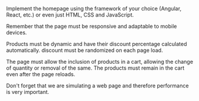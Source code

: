 Implement the homepage using the framework of your choice (Angular, React, etc.) or even just HTML, CSS and JavaScript.

Remember that the page must be responsive and adaptable to mobile devices.

Products must be dynamic and have their discount percentage calculated automatically. discount must be randomized on each page load.

The page must allow the inclusion of products in a cart, allowing the change of quantity or removal of the same. The products must remain in the cart even after the page reloads.

Don't forget that we are simulating a web page and therefore performance is very important.
